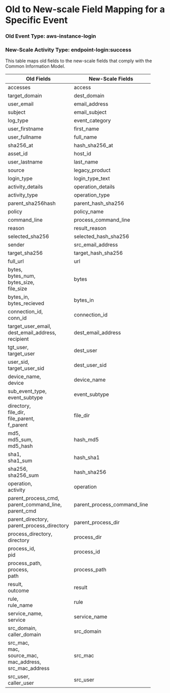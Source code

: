 Old to New-scale Field Mapping for a Specific Event
===================================================

### Old Event Type: aws-instance-login
### New-Scale Activity Type: endpoint-login:success

This table maps old fields to the new-scale fields that comply with the Common Information Model.

| Old Fields                                                         | New-Scale Fields            |
| ------------------------------------------------------------------ | --------------------------- |
| accesses                                                           | access                      |
| target_domain                                                      | dest_domain                 |
| user_email                                                         | email_address               |
| subject                                                            | email_subject               |
| log_type                                                           | event_category              |
| user_firstname                                                     | first_name                  |
| user_fullname                                                      | full_name                   |
| sha256_at                                                          | hash_sha256_at              |
| asset_id                                                           | host_id                     |
| user_lastname                                                      | last_name                   |
| source                                                             | legacy_product              |
| login_type                                                         | login_type_text             |
| activity_details                                                   | operation_details           |
| activity_type                                                      | operation_type              |
| parent_sha256hash                                                  | parent_hash_sha256          |
| policy                                                             | policy_name                 |
| command_line                                                       | process_command_line        |
| reason                                                             | result_reason               |
| selected_sha256                                                    | selected_hash_sha256        |
| sender                                                             | src_email_address           |
| target_sha256                                                      | target_hash_sha256          |
| full_url                                                           | url                         |
| bytes,<br>bytes_num,<br>bytes_size,<br>file_size                   | bytes                       |
| bytes_in,<br>bytes_recieved                                        | bytes_in                    |
| connection_id,<br>conn_id                                          | connection_id               |
| target_user_email,<br>dest_email_address,<br>recipient             | dest_email_address          |
| tgt_user,<br>target_user                                           | dest_user                   |
| user_sid,<br>target_user_sid                                       | dest_user_sid               |
| device_name,<br>device                                             | device_name                 |
| sub_event_type,<br>event_subtype                                   | event_subtype               |
| directory,<br>file_dir,<br>file_parent,<br>f_parent                | file_dir                    |
| md5,<br>md5_sum,<br>md5_hash                                       | hash_md5                    |
| sha1,<br>sha1_sum                                                  | hash_sha1                   |
| sha256,<br>sha256_sum                                              | hash_sha256                 |
| operation,<br>activity                                             | operation                   |
| parent_process_cmd,<br>parent_command_line,<br>parent_cmd          | parent_process_command_line |
| parent_directory,<br>parent_process_directory                      | parent_process_dir          |
| process_directory,<br>directory                                    | process_dir                 |
| process_id,<br>pid                                                 | process_id                  |
| process_path,<br>process,<br>path                                  | process_path                |
| result,<br>outcome                                                 | result                      |
| rule,<br>rule_name                                                 | rule                        |
| service_name,<br>service                                           | service_name                |
| src_domain,<br>caller_domain                                       | src_domain                  |
| src_mac,<br>mac,<br>source_mac,<br>mac_address,<br>src_mac_address | src_mac                     |
| src_user,<br>caller_user                                           | src_user                    |